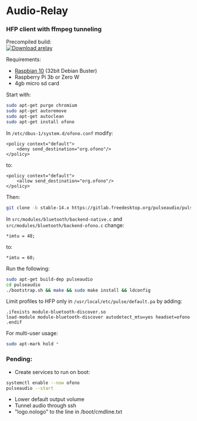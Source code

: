 # Audio-Relay

### HFP client with ffmpeg tunneling

Precompiled build:  
[![Download arelay](https://a.fsdn.com/con/app/sf-download-button)](https://sourceforge.net/projects/arelay/files/latest/download)  
  
Requirements:
 - [Raspbian 10](https://downloads.raspberrypi.org/raspbian/images/raspbian-2020-02-14/2020-02-13-raspbian-buster.zip) (32bit Debian Buster)
 - Raspberry Pi 3b or Zero W
 - 4gb micro sd card

Start with:
```sh
sudo apt-get purge chromium
sudo apt-get autoremove
sudo apt-get autoclean
sudo apt-get install ofono
```


In `/etc/dbus-1/system.d/ofono.conf` modify:

    <policy context="default">
        <deny send_destination="org.ofono"/>
    </policy>

to:

    <policy context="default">
        <allow send_destination="org.ofono"/>
    </policy>


Then:
```sh
git clone -b stable-14.x https://gitlab.freedesktop.org/pulseaudio/pulseaudio.git
```


In `src/modules/bluetooth/backend-native.c` and `src/modules/bluetooth/backend-ofono.c` change:
    
    *imtu = 48;
    
to:
    
    *imtu = 60;


Run the following:
```sh
sudo apt-get build-dep pulseaudio
cd pulseaudio
./bootstrap.sh && make && sudo make install && ldconfig
```

Limit profiles to HFP only in `/usr/local/etc/pulse/default.pa` by adding:

    .ifexists module-bluetooth-discover.so
    load-module module-bluetooth-discover autodetect_mtu=yes headset=ofono
    .endif


For multi-user usage:
```sh
sudo apt-mark hold *
```

### Pending:
 - Create services to run on boot:
```sh
systemctl enable --now ofono
pulseaudio --start
```
 - Lower default output volume
 - Tunnel audio through ssh
 - "logo.nologo" to the line in /boot/cmdline.txt
